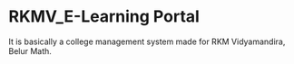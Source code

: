 # RKMV_E-Learning Portal
It is basically a college management system made for RKM Vidyamandira, Belur Math.
